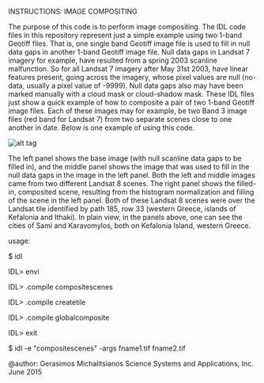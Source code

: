 INSTRUCTIONS: IMAGE COMPOSITING 

The purpose of this code is to perform image compositing. The IDL code files in this repository represent just a simple example using two 1-band Geotiff files. That is, one single band Geotiff image file is used to fill in 
null data gaps in another 1-band Geotiff image file. Null data gaps in Landsat 7 imagery for example, have resulted from a 
spring 2003 scanline malfunction. So for all Landsat 7 imagery after May 31st 2003, have linear features present, going 
across the imagery, whose pixel values are null (no-data, usually a pixel value of -9999). Null data gaps also may have 
been marked manually with a cloud mask or cloud-shadow mask. These IDL files just show a quick example of how to composite 
a pair of two 1-band Geotiff image files. Each of these images may for example, be two Band 3 image files (red band for 
Landsat 7) from two separate scenes close to one another in date. Below is one example of using this code. 

![alt tag](https://lh5.googleusercontent.com/-cDLYYNWKTJA/VYRBdtD7uoI/AAAAAAAAACs/yOecG2xKaqw/w1358-h442-no/composited.jpg)

The left panel shows the base image (with null scanline data gaps to be filled in), and the middle panel shows the image that was used to fill in the null data gaps in the image in the left panel. Both the left and middle images came from two different Landsat 8 scenes. The right panel shows the filled-in, composited scene, resulting from the histogram normalization and filling of the scene in the left panel. Both of these Landsat 8 scenes were over the Landsat tile identified by path 185, row 33 (western Greece, islands of Kefalonia and Ithaki). In plain view, in the panels above, one can see the cities of Sami and Karavomylos, both on Kefalonia Island, western Greece. 

usage: 

$ idl

IDL> envi

IDL> .compile compositescenes

IDL> .compile createtile

IDL> .compile globalcomposite

IDL> exit

$ idl -e "compositescenes" -args fname1.tif fname2.tif 

@author:
Gerasimos Michalitsianos
Science Systems and Applications, Inc. 
June 2015 
